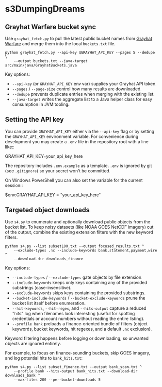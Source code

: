 # s3DumpingDreams

## Grayhat Warfare bucket sync

Use `grayhat_fetch.py` to pull the latest public bucket names from
[Grayhat Warfare](https://buckets.grayhatwarfare.com/) and merge them into the
local `buckets.txt` file.

```
python grayhat_fetch.py --api-key $GRAYHAT_API_KEY --pages 5 --dedupe \
    --output buckets.txt --java-target src/main/java/GrayhatBuckets.java
```

Key options:

- `--api-key` (or `GRAYHAT_API_KEY` env var) supplies your Grayhat API token.
- `--pages` / `--page-size` control how many results are downloaded.
- `--dedupe` prevents duplicate entries when merging with the existing list.
- `--java-target` writes the aggregate list to a Java helper class for easy
  consumption in JVM tooling.

Setting the API key
-------------------

You can provide `GRAYHAT_API_KEY` either via the `--api-key` flag or by
setting the `GRAYHAT_API_KEY` environment variable. For convenience during
development you may create a `.env` file in the repository root with a line
like::

  GRAYHAT_API_KEY=your_api_key_here

The repository includes `.env.example` as a template. `.env` is ignored by
git (see `.gitignore`) so your secret won't be committed.

On Windows PowerShell you can also set the variable for the current session::

  $env:GRAYHAT_API_KEY = "your_api_key_here"

## Targeted object downloads

Use `s4.py` to enumerate and optionally download public objects from the bucket
list. To keep noisy datasets (like NOAA GOES NetCDF imagery) out of the output,
combine the existing extension filters with the new keyword filters.

```
python s4.py --list subset100.txt --output focused_results.txt ^
    --exclude-types .nc --include-keywords bank,statement,payment,wire ^
    --download-dir downloads_finance
```

Key options:

- `--include-types` / `--exclude-types` gate objects by file extension.
- `--include-keywords` keeps only keys containing any of the provided substrings
  (case-insensitive).
- `--exclude-keywords` skips keys containing the provided substrings.
- `--bucket-include-keywords` / `--bucket-exclude-keywords` prune the bucket
  list itself before enumeration.
- `--hit-keywords`, `--hit-regex`, and `--hits-output` capture a reduced "hits"
  log when filenames look interesting (useful for spotting credentials or
  account numbers without reading the entire listing).
- `--profile bank` preloads a finance-oriented bundle of filters (object
  keywords, bucket keywords, hit regexes, and a default `.nc` exclusion).

Keyword filtering happens before logging or downloading, so unwanted objects are
ignored entirely.

For example, to focus on finance-sounding buckets, skip GOES imagery, and log
potential hits to `bank_hits.txt`:

```
python s4.py --list subset_finance.txt --output bank_scan.txt ^
    --profile bank --hits-output bank_hits.txt --download-dir downloads_bank ^
    --max-files 200 --per-bucket-downloads 5
```

